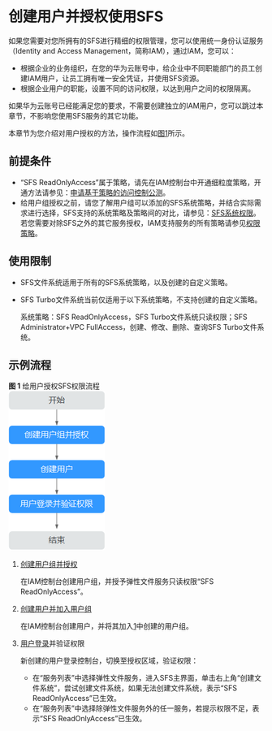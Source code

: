 # 创建用户并授权使用SFS<a name="sfs_01_0032"></a>

如果您需要对您所拥有的SFS进行精细的权限管理，您可以使用统一身份认证服务（Identity and Access Management，简称IAM），通过IAM，您可以：

-   根据企业的业务组织，在您的华为云账号中，给企业中不同职能部门的员工创建IAM用户，让员工拥有唯一安全凭证，并使用SFS资源。
-   根据企业用户的职能，设置不同的访问权限，以达到用户之间的权限隔离。

如果华为云账号已经能满足您的要求，不需要创建独立的IAM用户，您可以跳过本章节，不影响您使用SFS服务的其它功能。

本章节为您介绍对用户授权的方法，操作流程如[图1](#fig625610403530)所示。

## 前提条件<a name="section19578184675710"></a>

-   “SFS ReadOnlyAccess”属于策略，请先在IAM控制台中开通细粒度策略，开通方法请参见：[申请基于策略的访问控制公测](https://support.huaweicloud.com/usermanual-iam/iam_01_019.html)。
-   给用户组授权之前，请您了解用户组可以添加的SFS系统策略，并结合实际需求进行选择，SFS支持的系统策略及策略间的对比，请参见：[SFS系统权限](https://support.huaweicloud.com/productdesc-sfs/sfs_01_0013.html)。若您需要对除SFS之外的其它服务授权，IAM支持服务的所有策略请参见[权限策略](https://support.huaweicloud.com/permissions/policy_list.html?product=sfs)。

## 使用限制<a name="section1016916187178"></a>

-   SFS文件系统适用于所有的SFS系统策略，以及创建的自定义策略。
-   SFS Turbo文件系统当前仅适用于以下系统策略，不支持创建的自定义策略。

    系统策略：SFS ReadOnlyAccess，SFS Turbo文件系统只读权限；SFS Administrator+VPC FullAccess，创建、修改、删除、查询SFS Turbo文件系统。


## 示例流程<a name="section142281352125915"></a>

**图 1**  给用户授权SFS权限流程<a name="fig625610403530"></a>  
![](figures/给用户授权SFS权限流程.png "给用户授权SFS权限流程")

1.  <a name="li539812235120"></a>[创建用户组并授权](https://support.huaweicloud.com/usermanual-iam/iam_03_0001.html)

    在IAM控制台创建用户组，并授予弹性文件服务只读权限“SFS ReadOnlyAccess”。

2.  [创建用户并加入用户组](https://support.huaweicloud.com/usermanual-iam/iam_02_0001.html)

    在IAM控制台创建用户，并将其加入[1](#li539812235120)中创建的用户组。

3.  [用户登录](https://support.huaweicloud.com/usermanual-iam/iam_01_0552.html)并验证权限

    新创建的用户登录控制台，切换至授权区域，验证权限：

    -   在“服务列表”中选择弹性文件服务，进入SFS主界面，单击右上角“创建文件系统”，尝试创建文件系统，如果无法创建文件系统，表示“SFS ReadOnlyAccess”已生效。
    -   在“服务列表”中选择除弹性文件服务外的任一服务，若提示权限不足，表示“SFS ReadOnlyAccess”已生效。


